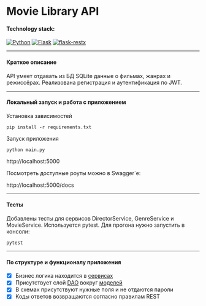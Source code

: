 # Movie Library API

#### Technology stack:
[![Python](https://img.shields.io/badge/python-v3.9-orange)](https://www.python.org/downloads/release/python-394/)
[![Flask](https://img.shields.io/badge/Flask-v2.2.2-blue)](https://flask.palletsprojects.com/en/2.3.x/changes/#version-2-2-2)
[![flask-restx](https://img.shields.io/badge/FlaskRESTX-v1.0.3-blue)](https://flask-restx.readthedocs.io/en/latest/index.html)
___
#### Краткое описание
API умеет отдавать из БД SQLite данные о фильмах, жанрах и режиссёрах. 
Реализована регистрация и аутентификация по JWT.
___
#### Локальный запуск и работа с приложением
Установка зависимостей
```shell
pip install -r requirements.txt
```
Запуск приложения
```shell
python main.py
```

http://localhost:5000

Посмотреть доступные роуты можно в Swagger`е:

http://localhost:5000/docs
___
#### Тесты
Добавлены тесты для сервисов DirectorService, GenreService и MovieService.  Используется pytest.
Для прогона нужно запустить в консоли:
```shell
pytest
```
___
#### По структуре и функционалу приложения
- [x]  Бизнес логика находится в [сервисах](./app/services)
- [x]  Присутствует слой [DAO](./app/dao) вокруг [моделей](./app/dao/model)
- [x]  В схемах присутствуют нужные поля и не отдаются пароли
- [x]  Коды ответов возвращаются согласно правилам REST
